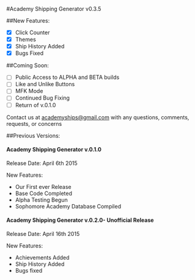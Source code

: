 #Academy Shipping Generator v0.3.5

##New Features:
- [x] Click Counter
- [x] Themes
- [x] Ship History Added
- [x] Bugs Fixed

##Coming Soon:
- [ ] Public Access to ALPHA and BETA builds
- [ ] Like and Unlike Buttons
- [ ] MFK Mode
- [ ] Continued Bug Fixing
- [ ] Return of v.0.1.0

Contact us at academyships@gmail.com with any questions, comments, requests, or concerns 

##Previous Versions:

#### **Academy Shipping Generator v.0.1.0**
  Release Date: April 6th 2015
  
  New Features:
  - Our First ever Release
  - Base Code Completed
  - Alpha Testing Begun
  - Sophomore Academy Database Compiled

#### **Academy Shipping Generator v.0.2.0- Unofficial Release**
  Release Date: April 16th 2015
  
  New Features:
  - Achievements Added
  - Ship History Added
  - Bugs fixed
